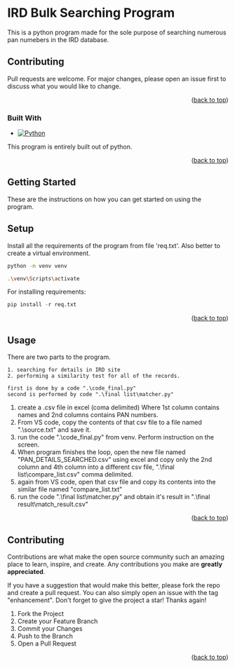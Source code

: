 # IRD Bulk Searching Program

This is a python program made for the sole purpose of searching numerous pan numebers in the IRD database.


## Contributing

Pull requests are welcome. For major changes, please open an issue first
to discuss what you would like to change.
<p align="right">(<a href="#readme-top">back to top</a>)</p>



### Built With


* [![Python][Python-logo]][Python-url]

This program is entirely built out of python.

<p align="right">(<a href="#readme-top">back to top</a>)</p>



<!-- GETTING STARTED -->
## Getting Started

These are the instructions on how you can get started on using the program.



## Setup

Install all the requirements of the program from file 'req.txt'. Also better to create a virtual environment.
```bash
python -m venv venv

.\venv\Scripts\activate
```
For installing requirements:
```py
pip install -r req.txt
```
   

<p align="right">(<a href="#readme-top">back to top</a>)</p>


## Usage
There are two parts to the program.
```
1. searching for details in IRD site 
2. performing a similarity test for all of the records.

first is done by a code ".\code_final.py"
second is performed by code ".\final list\matcher.py"
```
1. create a .csv file in excel (coma delimited)
 Where 1st column contains names and 2nd columns contains PAN numbers.
2. From VS code, copy the contents of that csv file to a file named ".\source.txt" and save it.
3. run the code ".\code_final.py" from venv. Perform instruction on the screen. 
5. When program finishes the loop, open the new file named "PAN_DETAILS_SEARCHED.csv" using excel and copy only the 2nd column and 4th column into a different csv file, ".\final list\compare_list.csv" comma delimited.
6. again from VS code, open that csv file and copy its contents into the similar file named "compare_list.txt"
7. run the code ".\final list\matcher.py" and obtain it's result in ".\final result\match_result.csv"

<p align="right">(<a href="#readme-top">back to top</a>)</p>



<!-- CONTRIBUTING -->
## Contributing

Contributions are what make the open source community such an amazing place to learn, inspire, and create. Any contributions you make are **greatly appreciated**.

If you have a suggestion that would make this better, please fork the repo and create a pull request. You can also simply open an issue with the tag "enhancement".
Don't forget to give the project a star! Thanks again!

1. Fork the Project
2. Create your Feature Branch
3. Commit your Changes
4. Push to the Branch
5. Open a Pull Request


<p align="right">(<a href="#readme-top">back to top</a>)</p>


<!-- MARKDOWN LINKS & IMAGES -->
<!-- https://www.markdownguide.org/basic-syntax/#reference-style-links -->

[product-screenshot]: images/screenshot.png
[Python-logo]: https://img.shields.io/badge/Python-3776AB?style=for-the-badge&logo=python&logoColor=white
[Python-url]: https://www.python.org/
